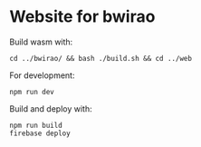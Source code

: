 # Website for bwirao

Build wasm with:

```
cd ../bwirao/ && bash ./build.sh && cd ../web
```

For development:

```
npm run dev
```

Build and deploy with:

```
npm run build
firebase deploy
```
